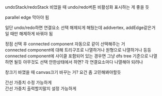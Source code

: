 undoStack/redoStack 비었을 때 undo/redo버튼 비활성화 표시하는 게 좋을 듯   

parallel edge 막아야 됨   

일단 undo/redo하면 연결요소 선택 해제되게 해뒀는데 addvertex, addEdge같은거일 때만 해제하게 바꿔야 됨

정점 선택 후 connected component 자동으로 같이 선택해주는 거   
connected component에 대해 트리구조로 나열하거나 원형으로 나열하거나 등등   
connected component에 사이클 포함되어 있는 경우면 그냥 dfs tree 기준으로 나열하면 될듯
아무것도 선택 안한상태에서 하면? 각 연결요소마다 나열해야 되려나

창크기 바꼈을 때 canvas크기 바꾸는 거? 요건 좀 고민해봐야할듯   

간선 가중치 수정 가능하게   
간선 가중치 출력할지말지 설정 가능하게   